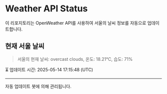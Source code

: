 
# Weather API Status

이 리포지토리는 OpenWeather API를 사용하여 서울의 날씨 정보를 자동으로 업데이트합니다.

## 현재 서울 날씨
> 서울의 현재 날씨: overcast clouds, 온도: 18.21°C, 습도: 71%

⏳ 업데이트 시간: 2025-05-14 17:15:48 (UTC)

---
자동 업데이트 봇에 의해 관리됩니다.
